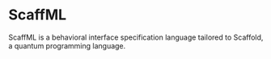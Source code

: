 # ScaffML
ScaffML is a behavioral interface specification language tailored to Scaffold, a quantum programming language.
